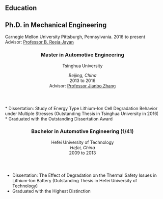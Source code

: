 <section class="thirteen columns" markdown="1">

# Education

## Ph.D. in Mechanical Engineering

Carnegie Mellon University
Pittsburgh, Pennsylvania. 2016 to present  
Advisor: [Professor B. Reeja Jayan](http://jayanlab.com/)



<article markdown="1">
<header>
<h1>Master in Automotive Engineering</h1>

<span>Tsinghua University </span>
<span><address>Beijing, China</address><time>2013 to 2016</time></span>  
Advisor: [Professor Jianbo Zhang](http://thueps.org/html/en/)
</header>
* Dissertation: Study of Energy Type Lithium-Ion Cell Degradation Behavior under Multiple Stresses (Outstanding Thesis in Tsinghua University in 2016)
* Graduated with the Outstanding Dissertation Award

</article>
<article markdown="1">
<header>
<h1>Bachelor in Automotive Engineering (1/41)</h1>
<span>Hefei University of Technology</span>
<span><address>Hefei, China</address><time>2009 to 2013</time></span>
</header>

* Dissertation: The Effect of Degradation on the Thermal Safety Issues in Lithium-Ion Battery (Outstanding Thesis in Hefei University of Technology)
* Graduated with the Highest Distinction

</article>
</section>
